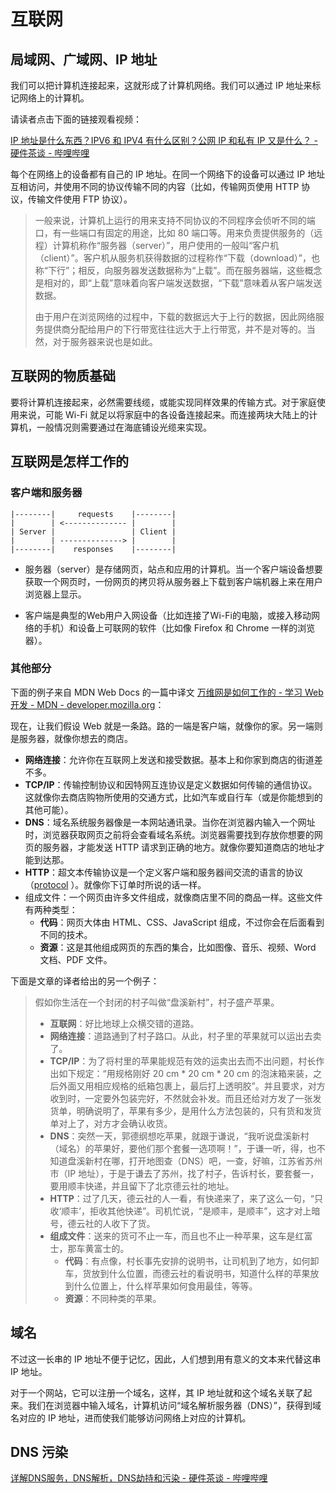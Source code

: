 # 互联网

## 局域网、广域网、IP 地址

我们可以把计算机连接起来，这就形成了计算机网络。我们可以通过 IP 地址来标记网络上的计算机。

请读者点击下面的链接观看视频：

[IP 地址是什么东西？IPV6 和 IPV4 有什么区别？公网 IP 和私有 IP 又是什么？ - 硬件茶谈 - 哔哩哔哩](https://www.bilibili.com/video/BV1DD4y127r4)

每个在网络上的设备都有自己的 IP 地址。在同一个网络下的设备可以通过 IP 地址互相访问，并使用不同的协议传输不同的内容（比如，传输网页使用 HTTP 协议，传输文件使用 FTP 协议）。

> 一般来说，计算机上运行的用来支持不同协议的不同程序会侦听不同的端口，有一些端口有固定的用途，比如 80 端口等。用来负责提供服务的（远程）计算机称作“服务器（server）”，用户使用的一般叫“客户机（client）”。客户机从服务机获得数据的过程称作“下载（download）”，也称“下行”；相反，向服务器发送数据称为“上载”。而在服务器端，这些概念是相对的，即“上载”意味着向客户端发送数据，“下载”意味着从客户端发送数据。
>
> 由于用户在浏览网络的过程中，下载的数据远大于上行的数据，因此网络服务提供商分配给用户的下行带宽往往远大于上行带宽，并不是对等的。当然，对于服务器来说也是如此。



## 互联网的物质基础

要将计算机连接起来，必然需要线缆，或能实现同样效果的传输方式。对于家庭使用来说，可能 Wi-Fi 就足以将家庭中的各设备连接起来。而连接两块大陆上的计算机，一般情况则需要通过在海底铺设光缆来实现。



## 互联网是怎样工作的

### 客户端和服务器

```
|--------|     requests    |--------|
|        | <-------------- |        |
| Server |                 | Client |
|        | --------------> |        |
|--------|    responses    |--------|
```

- 服务器（server）是存储网页，站点和应用的计算机。当一个客户端设备想要获取一个网页时，一份网页的拷贝将从服务器上下载到客户端机器上来在用户浏览器上显示。

- 客户端是典型的Web用户入网设备（比如连接了Wi-Fi的电脑，或接入移动网络的手机）和设备上可联网的软件（比如像 Firefox 和 Chrome 一样的浏览器）。

### 其他部分

下面的例子来自 MDN Web Docs 的一篇中译文 [万维网是如何工作的 - 学习 Web 开发 - MDN - developer.mozilla.org](https://developer.mozilla.org/zh-CN/docs/Learn/Getting_started_with_the_web/How_the_Web_works)：

现在，让我们假设 Web 就是一条路。路的一端是客户端，就像你的家。另一端则是服务器，就像你想去的商店。

- **网络连接**：允许你在互联网上发送和接受数据。基本上和你家到商店的街道差不多。
- **TCP/IP**：传输控制协议和因特网互连协议是定义数据如何传输的通信协议。这就像你去商店购物所使用的交通方式，比如汽车或自行车（或是你能想到的其他可能）。
- **DNS**：域名系统服务器像是一本网站通讯录。当你在浏览器内输入一个网址时，浏览器获取网页之前将会查看域名系统。浏览器需要找到存放你想要的网页的服务器，才能发送 HTTP 请求到正确的地方。就像你要知道商店的地址才能到达那。
- **HTTP**：超文本传输协议是一个定义客户端和服务器间交流的语言的协议（[protocol](https://developer.mozilla.org/zh-CN/docs/Glossary/Protocol) ）。就像你下订单时所说的话一样。
- 组成文件：一个网页由许多文件组成，就像商店里不同的商品一样。这些文件有两种类型：
    - **代码**：网页大体由 HTML、CSS、JavaScript 组成，不过你会在后面看到不同的技术。
    - **资源**：这是其他组成网页的东西的集合，比如图像、音乐、视频、Word 文档、PDF 文件。

下面是文章的译者给出的另一个例子：

> 假如你生活在一个封闭的村子叫做“盘溪新村”，村子盛产苹果。
>
> - **互联网**：好比地球上众横交错的道路。
> - **网络连接**：道路通到了村子路口。从此，村子里的苹果就可以运出去卖了。
> - **TCP/IP**：为了将村里的苹果能规范有效的运卖出去而不出问题，村长作出如下规定：“用规格刚好 20 cm * 20 cm * 20 cm 的泡沫箱来装，之后外面又用相应规格的纸箱包裹上，最后打上透明胶”。并且要求，对方收到时，一定要外包装完好，不然就会补发。而且还给对方发了一张发货单，明确说明了，苹果有多少，是用什么方法包装的，只有货和发货单对上了，对方才会确认收货。
> - **DNS**：突然一天，郭德纲想吃苹果，就跟于谦说，“我听说盘溪新村（域名）的苹果好，要他们那个套餐一选项啊！”，于谦一听，得，也不知道盘溪新村在哪，打开地图查（DNS）吧，一查，好嘛，江苏省苏州市（IP 地址），于是于谦去了苏州，找了村子，告诉村长，要套餐一，要用顺丰快递，并且留下了北京德云社的地址。
> - **HTTP**：过了几天，德云社的人一看，有快递来了，来了这么一句，“只收‘顺丰’，拒收其他快递”。司机忙说，“是顺丰，是顺丰”，这才对上暗号，德云社的人收下了货。
> - **组成文件**：送来的货可不止一车，而且也不止一种苹果，这车是红富士，那车黄富士的。
>     - **代码**：有点像，村长事先安排的说明书，让司机到了地方，如何卸车，货放到什么位置，而德云社的看说明书，知道什么样的苹果放到什么位置上，什么样苹果如何食用最佳，等等。
>     - **资源**：不同种类的苹果。

## 域名

不过这一长串的 IP 地址不便于记忆，因此，人们想到用有意义的文本来代替这串 IP 地址。

对于一个网站，它可以注册一个域名，这样，其 IP 地址就和这个域名关联了起来。我们在浏览器中输入域名，计算机访问“域名解析服务器（DNS）”，获得到域名对应的 IP 地址，进而使我们能够访问网络上对应的计算机。

## DNS 污染

[详解DNS服务，DNS解析，DNS劫持和污染 - 硬件茶谈 - 哔哩哔哩](https://www.bilibili.com/video/BV1Rp4y1a7xQ)
